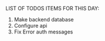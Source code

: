LIST OF TODOS ITEMS FOR THIS DAY:

1) Make backend database
2) Configure api
3) Fix Error auth messages
